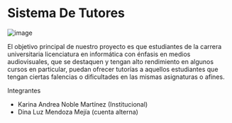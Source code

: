 # Sistema De Tutores

 ![image](https://user-images.githubusercontent.com/79179842/115155428-9224b980-a045-11eb-9cb2-404204f81ec0.png) 



El objetivo principal de nuestro proyecto es que estudiantes de la carrera universitaria licenciatura en informática con énfasis en medios audiovisuales, que se destaquen y tengan alto rendimiento en algunos cursos en particular, puedan ofrecer tutorías a aquellos estudiantes que tengan ciertas falencias o dificultades en las mismas asignaturas o afines.

Integrantes

- Karina Andrea Noble Martínez (Institucional) 
- Dina Luz Mendoza Mejía (cuenta alterna)
